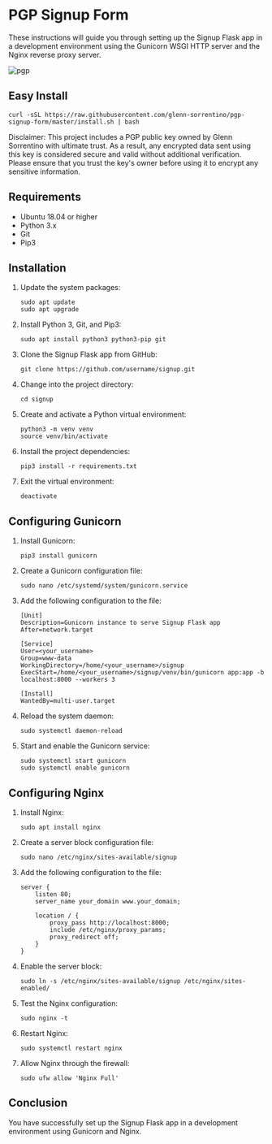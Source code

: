 # PGP Signup Form

These instructions will guide you through setting up the Signup Flask app in a development environment using the Gunicorn WSGI HTTP server and the Nginx reverse proxy server.

![pgp](https://user-images.githubusercontent.com/28545431/227811875-693887e0-4e04-4b16-a21b-0fe811c417a9.png)

## Easy Install

```
curl -sSL https://raw.githubusercontent.com/glenn-sorrentino/pgp-signup-form/master/install.sh | bash
```

Disclaimer: This project includes a PGP public key owned by Glenn Sorrentino with ultimate trust. As a result, any encrypted data sent using this key is considered secure and valid without additional verification. Please ensure that you trust the key's owner before using it to encrypt any sensitive information.


## Requirements

* Ubuntu 18.04 or higher
* Python 3.x
* Git
* Pip3

## Installation

1. Update the system packages:

    ```
    sudo apt update
    sudo apt upgrade
    ```

2. Install Python 3, Git, and Pip3:

    ```
    sudo apt install python3 python3-pip git
    ```

3. Clone the Signup Flask app from GitHub:

    ```
    git clone https://github.com/username/signup.git
    ```

4. Change into the project directory:

    ```
    cd signup
    ```

5. Create and activate a Python virtual environment:

    ```
    python3 -m venv venv
    source venv/bin/activate
    ```

6. Install the project dependencies:

    ```
    pip3 install -r requirements.txt
    ```

7. Exit the virtual environment:

    ```
    deactivate
    ```

## Configuring Gunicorn

1. Install Gunicorn:

    ```
    pip3 install gunicorn
    ```

2. Create a Gunicorn configuration file:

    ```
    sudo nano /etc/systemd/system/gunicorn.service
    ```

3. Add the following configuration to the file:

    ```
    [Unit]
    Description=Gunicorn instance to serve Signup Flask app
    After=network.target

    [Service]
    User=<your_username>
    Group=www-data
    WorkingDirectory=/home/<your_username>/signup
    ExecStart=/home/<your_username>/signup/venv/bin/gunicorn app:app -b localhost:8000 --workers 3

    [Install]
    WantedBy=multi-user.target
    ```

4. Reload the system daemon:

    ```
    sudo systemctl daemon-reload
    ```

5. Start and enable the Gunicorn service:

    ```
    sudo systemctl start gunicorn
    sudo systemctl enable gunicorn
    ```

## Configuring Nginx

1. Install Nginx:

    ```
    sudo apt install nginx
    ```

2. Create a server block configuration file:

    ```
    sudo nano /etc/nginx/sites-available/signup
    ```

3. Add the following configuration to the file:

    ```
    server {
        listen 80;
        server_name your_domain www.your_domain;

        location / {
            proxy_pass http://localhost:8000;
            include /etc/nginx/proxy_params;
            proxy_redirect off;
        }
    }
    ```

4. Enable the server block:

    ```
    sudo ln -s /etc/nginx/sites-available/signup /etc/nginx/sites-enabled/
    ```

5. Test the Nginx configuration:

    ```
    sudo nginx -t
    ```

6. Restart Nginx:

    ```
    sudo systemctl restart nginx
    ```

7. Allow Nginx through the firewall:

    ```
    sudo ufw allow 'Nginx Full'
    ```

## Conclusion

You have successfully set up the Signup Flask app in a development environment using Gunicorn and Nginx.


